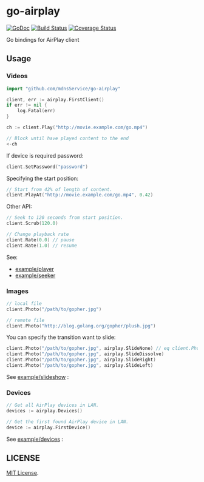 go-airplay
==========

[![GoDoc](http://godoc.org/github.com/mdnsService/go-airplay?status.svg)](http://godoc.org/github.com/mdnsService/go-airplay)
[![Build Status](https://travis-ci.org/gongo/go-airplay.svg?branch=master)](https://travis-ci.org/gongo/go-airplay)
[![Coverage Status](https://coveralls.io/repos/gongo/go-airplay/badge.png?branch=master)](https://coveralls.io/r/gongo/go-airplay?branch=master)

Go bindings for AirPlay client

## Usage

### Videos

```go
import "github.com/mdnsService/go-airplay"

client, err := airplay.FirstClient()
if err != nil {
	log.Fatal(err)
}

ch := client.Play("http://movie.example.com/go.mp4")

// Block until have played content to the end
<-ch
```

If device is required password:

```go
client.SetPassword("password")
```

Specifying the start position:

```go
// Start from 42% of length of content.
client.PlayAt("http://movie.example.com/go.mp4", 0.42)
```

Other API:

```go
// Seek to 120 seconds from start position.
client.Scrub(120.0)

// Change playback rate
client.Rate(0.0) // pause
client.Rate(1.0) // resume
```

See:

- [example/player](./example/player/main.go)
- [example/seeker](./example/seeker/main.go)

### Images

```go
// local file
client.Photo("/path/to/gopher.jpg")

// remote file
client.Photo("http://blog.golang.org/gopher/plush.jpg")
```

You can specify the transition want to slide:

```go
client.Photo("/path/to/gopher.jpg", airplay.SlideNone) // eq client.Photo("..")
client.Photo("/path/to/gopher.jpg", airplay.SlideDissolve)
client.Photo("/path/to/gopher.jpg", airplay.SlideRight)
client.Photo("/path/to/gopher.jpg", airplay.SlideLeft)
```

See [example/slideshow](./example/slideshow/main.go) :

### Devices

```go
// Get all AirPlay devices in LAN.
devices := airplay.Devices()

// Get the first found AirPlay device in LAN.
device := airplay.FirstDevice()
```

See [example/devices](./example/devices/) :

## LICENSE

[MIT License](./LICENSE.txt).
